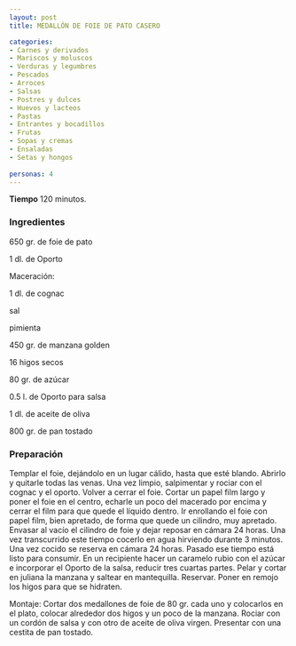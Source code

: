 ```yaml
---
layout: post
title: MEDALLÓN DE FOIE DE PATO CASERO

categories:
- Carnes y derivados
- Mariscos y moluscos
- Verduras y legumbres
- Pescados
- Arroces
- Salsas
- Postres y dulces
- Huevos y lacteos
- Pastas
- Entrantes y bocadillos
- Frutas
- Sopas y cremas
- Ensaladas
- Setas y hongos
 
personas: 4 
---
```

<b>Tiempo</b> 120 minutos.

<h3>Ingredientes</h3>
650 gr. de foie de pato

1 dl. de Oporto

Maceración:

1 dl. de cognac

sal

pimienta

450 gr. de manzana golden

16 higos secos

80 gr. de azúcar

0.5 l. de Oporto para salsa

1 dl. de aceite de oliva

800 gr. de pan tostado

<h3>Preparación</h3>
Templar el foie, dejándolo en un lugar cálido, hasta que esté blando. Abrirlo y quitarle todas las venas. Una vez limpio, salpimentar y rociar con el cognac y el oporto. Volver a cerrar el foie. Cortar un papel film largo y poner el foie en el centro, echarle un poco del macerado por encima y cerrar el film para que quede el líquido dentro. Ir enrollando el foie con papel film, bien apretado, de forma que quede un cilindro, muy apretado. Envasar al vacío el cilindro de foie y dejar reposar en cámara 24 horas. Una vez transcurrido este tiempo cocerlo en agua hirviendo durante 3 minutos. Una vez cocido se reserva en cámara 24 horas. Pasado ese tiempo está listo para consumir. En un recipiente hacer un caramelo rubio con el azúcar e incorporar el Oporto de la salsa, reducir tres cuartas partes. Pelar y cortar en juliana la manzana y saltear en mantequilla. Reservar. Poner en remojo los higos para que se hidraten.

Montaje: Cortar dos medallones de foie de 80 gr. cada uno y colocarlos en el plato, colocar alrededor dos higos y un poco de la manzana. Rociar con un cordón de salsa y con otro de aceite de oliva virgen. Presentar con una cestita de pan tostado.

